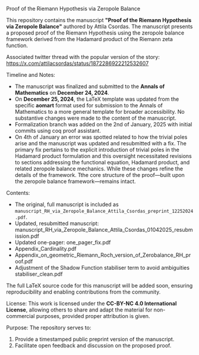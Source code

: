 Proof of the Riemann Hypothesis via Zeropole Balance

This repository contains the manuscript **"Proof of the Riemann Hypothesis via Zeropole Balance"** authored by Attila Csordas. The manuscript presents a proposed proof of the Riemann Hypothesis using the zeropole balance framework derived from the Hadamard product of the Riemann zeta function.

Associated twitter thread with the popular version of the story: https://x.com/attilacsordas/status/1872286922212532607

Timeline and Notes:
- The manuscript was finalized and submitted to the **Annals of Mathematics** on **December 24, 2024**.
- On **December 25, 2024**, the LaTeX template was updated from the specific **aomart** format used for submission to the Annals of Mathematics to a more general template for broader accessibility. No substantive changes were made to the content of the manuscript.
- Formalization branch was added on the 2nd of January, 2025 with initial commits using coq proof assistant.
- On 4th of January an error was spotted related to how the trivial poles arise and the manuscript was updated and resubmitted with a fix. The primary fix pertains to the explicit introduction of trivial poles in the Hadamard product formulation and this oversight necessitated revisions to sections addressing the functional equation, Hadamard product, and related zeropole balance mechanics. While these changes refine the details of the framework. Tthe core structure of the proof—built upon the zeropole balance framework—remains intact.

Contents:
- The original, full manuscript is included as `manuscript_RH_via_Zeropole_Balance_Attila_Csordas_preprint_12252024.pdf`.
- Updated, resubmitted  manuscript: manuscript_RH_via_Zeropole_Balance_Attila_Csordas_01042025_resubmission.pdf
- Updated one-pager: one_pager_fix.pdf
- Appendix_Cardinality.pdf
- Appendix_on_geometric_Riemann_Roch_version_of_Zerobalance_RH_proof.pdf
- Adjustment of the Shadow Function stabiliser term to avoid ambiguities stabiliser_clean.pdf

The full LaTeX source code for this manuscript will be added soon, ensuring reproducibility and enabling contributions from the community.

License:
This work is licensed under the **CC-BY-NC 4.0 International License**, allowing others to share and adapt the material for non-commercial purposes, provided proper attribution is given.

Purpose:
The repository serves to:
1. Provide a timestamped public preprint version of the manuscript.
2. Facilitate open feedback and discussion on the proposed proof.

